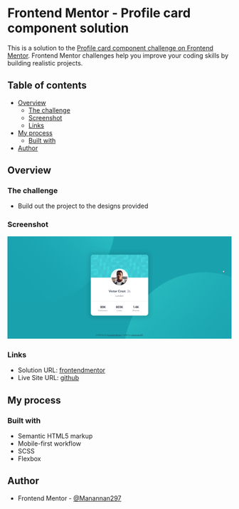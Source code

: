 # Frontend Mentor - Profile card component solution

This is a solution to the [Profile card component challenge on Frontend Mentor](https://www.frontendmentor.io/challenges/profile-card-component-cfArpWshJ). Frontend Mentor challenges help you improve your coding skills by building realistic projects.

## Table of contents

- [Overview](#overview)
  - [The challenge](#the-challenge)
  - [Screenshot](#screenshot)
  - [Links](#links)
- [My process](#my-process)
  - [Built with](#built-with)
- [Author](#author)

## Overview

### The challenge

- Build out the project to the designs provided

### Screenshot

![](./screenshot.png)

### Links

- Solution URL: [frontendmentor](https://www.frontendmentor.io/solutions/profile-card-component-gw-3lg0BOO)
- Live Site URL: [github](https://manannan297.github.io/fm-profile-card-component/)

## My process

### Built with

- Semantic HTML5 markup
- Mobile-first workflow
- SCSS
- Flexbox

## Author

- Frontend Mentor - [@Manannan297](https://www.frontendmentor.io/profile/Manannan297)
